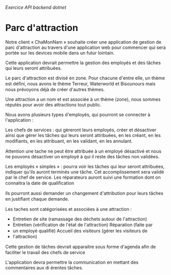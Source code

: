 _Exercice API backend dotnet_

# Parc d'attraction

Notre client « ChaMonNam » souhaite créer une
application de gestion de parc d'attraction au travers d'une application
web pour commencer qui sera portée sur les devices mobile dans un futur
lointain.

Cette application devrait permettre la gestion des employés et
des tâches qui leurs seront attribuées.

Le parc d'attraction est divisé
en zone. Pour chacune d'entre elle, un thème est déﬁni, nous avons le
thème Terreur, Waterworld et Bisounours mais nous prévoyons déjà de
créer d'autres thèmes.

Une attraction a un nom et est associée à un
thème (zone), nous sommes réputés pour avoir des attractions tout
public.

Nous avons plusieurs types d'employés, qui pourront se connecter
à l'application :

Les chefs de services : qui gèreront leurs employés,
créer et désactiver ainsi que gérer les tâches qui leurs seront
attribuées, en les créant, en les modiﬁants, en les attribuant, en les
validant, en les annulant.

Attention une tache ne peut être attribuée à
un employé désactivé et nous ne pouvons désactiver un employé à qui il
reste des tâches non validées.

Les employés « simples » : pourra voir
les tâches qui leur seront attribuées, indiquer qu'ils auront terminés
une tâche. Cet accomplissement sera validé par le chef de service. Les
réparateurs auront suivi une formation dont on connaitra la date de
qualiﬁcation

Ils pourront aussi demander un changement d'attribution
pour leurs tâches en justiﬁant chaque demande.

Les taches sont
catégorisées et associées à une attraction :

- Entretien de site (ramassage des déchets autour de l'attraction)
- Entretien (vériﬁcation de l'état de l'attraction) Réparation (faite par
- un employé qualiﬁé) Accueil des visiteurs (gérer les visiteurs de
- l'attraction)

Cette gestion de tâches devrait apparaitre sous forme d'agenda aﬁn de
faciliter le travail des chefs de service

L'application devra permettre
la communication en mettant des commentaires aux di érentes tâches.
